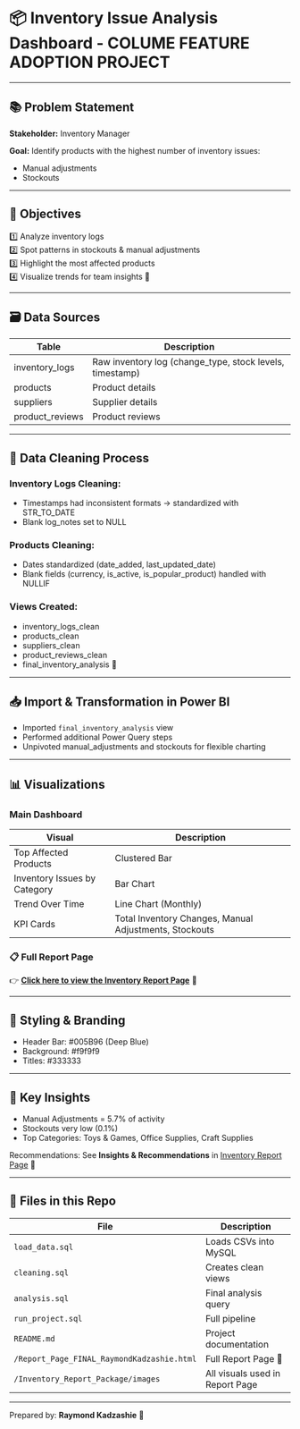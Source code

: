 
# 📦 Inventory Issue Analysis Dashboard - COLUME FEATURE ADOPTION PROJECT

---

## 📚 Problem Statement

**Stakeholder:** Inventory Manager

**Goal:** Identify products with the highest number of inventory issues:
- Manual adjustments
- Stockouts

---

## 🎯 Objectives

1️⃣ Analyze inventory logs  
2️⃣ Spot patterns in stockouts & manual adjustments  
3️⃣ Highlight the most affected products  
4️⃣ Visualize trends for team insights 🚀

---

## 🗃️ Data Sources

| Table | Description |
|-------|-------------|
| inventory_logs | Raw inventory log (change_type, stock levels, timestamp) |
| products | Product details |
| suppliers | Supplier details |
| product_reviews | Product reviews |

---

## 🧹 Data Cleaning Process

### Inventory Logs Cleaning:

- Timestamps had inconsistent formats → standardized with STR_TO_DATE
- Blank log_notes set to NULL

### Products Cleaning:

- Dates standardized (date_added, last_updated_date)
- Blank fields (currency, is_active, is_popular_product) handled with NULLIF

### Views Created:

- inventory_logs_clean
- products_clean
- suppliers_clean
- product_reviews_clean
- final_inventory_analysis 🚀

---

## 📥 Import & Transformation in Power BI

- Imported `final_inventory_analysis` view
- Performed additional Power Query steps
- Unpivoted manual_adjustments and stockouts for flexible charting

---

## 📊 Visualizations

### Main Dashboard

| Visual | Description |
|--------|-------------|
| Top Affected Products | Clustered Bar |
| Inventory Issues by Category | Bar Chart |
| Trend Over Time | Line Chart (Monthly) |
| KPI Cards | Total Inventory Changes, Manual Adjustments, Stockouts |

### 📋 Full Report Page

👉 **[Click here to view the Inventory Report Page](./Report_Page_FINAL_RaymondKadzashie.html)** 🚀

---

## 🎨 Styling & Branding

- Header Bar: #005B96 (Deep Blue)
- Background: #f9f9f9
- Titles: #333333

---

## 🚀 Key Insights

- Manual Adjustments = 5.7% of activity
- Stockouts very low (0.1%)
- Top Categories: Toys & Games, Office Supplies, Craft Supplies

Recommendations: See **Insights & Recommendations** in [Inventory Report Page](./Report_Page_FINAL_RaymondKadzashie.html) 🚀

---

## 📎 Files in this Repo

| File | Description |
|------|-------------|
| `load_data.sql` | Loads CSVs into MySQL |
| `cleaning.sql` | Creates clean views |
| `analysis.sql` | Final analysis query |
| `run_project.sql` | Full pipeline |
| `README.md` | Project documentation |
| `/Report_Page_FINAL_RaymondKadzashie.html` | Full Report Page 🚀 |
| `/Inventory_Report_Package/images` | All visuals used in Report Page |

---

Prepared by: **Raymond Kadzashie** 🚀
